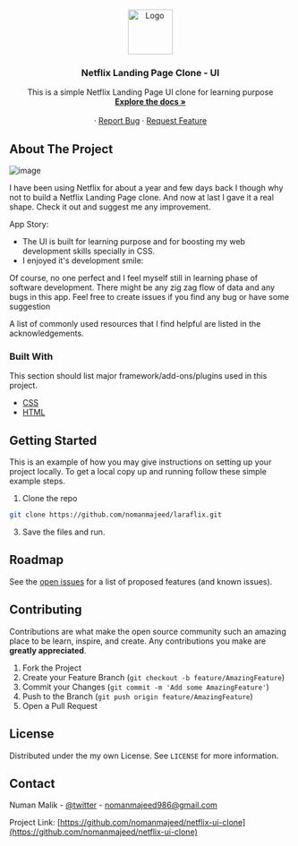 <!-- PROJECT LOGO -->
<br />
<p align="center">
  <a href="https://github.com/othneildrew/Best-README-Template">
    <img src="github images/logo.png" alt="Logo" width="80" height="80">
  </a>

  <h3 align="center">Netflix Landing Page Clone - UI</h3>

  <p align="center">
    This is a simple Netflix Landing Page UI clone for learning purpose
    <br />
    <a href="https://github.com/nomanmajeed/netflix-ui-clone"><strong>Explore the docs »</strong></a>
    <br />
    <br />
    ·
    <a href="https://github.com/nomanmajeed/netflix-ui-clone/issues">Report Bug</a>
    ·
    <a href="https://github.com/nomanmajeed/netflix-ui-clone/issues">Request Feature</a>
  </p>
</p>


<!-- ABOUT THE PROJECT -->
## About The Project

<img src="github images//netflix-ui-clone.JPG" alt="image">

I have been using Netflix for about a year and few days back I though why not to build a Netflix Landing Page clone. And now at last I gave it a real shape. Check it out and suggest me any improvement. 

App Story:
* The UI is built for learning purpose and for boosting my web development skills specially in CSS.
* I enjoyed it's development smile:

Of course, no one perfect and I feel myself still in learning phase of software development. There might be any zig zag flow of data and any bugs in this app. Feel free to create issues if you find any bug or have some suggestion

A list of commonly used resources that I find helpful are listed in the acknowledgements.

### Built With
This section should list major framework/add-ons/plugins used in this project.
* [CSS](https://laravel.com)
* [HTML](https://laravel-livewire.com/)


<!-- GETTING STARTED -->
## Getting Started

This is an example of how you may give instructions on setting up your project locally.
To get a local copy up and running follow these simple example steps.

1. Clone the repo
```sh
git clone https://github.com/nomanmajeed/laraflix.git
```
3. Save the files and run.


<!-- ROADMAP -->
## Roadmap

See the [open issues](https://github.com/nomanmajeed/netflix-ui-clone/issues) for a list of proposed features (and known issues).



<!-- CONTRIBUTING -->
## Contributing

Contributions are what make the open source community such an amazing place to be learn, inspire, and create. Any contributions you make are **greatly appreciated**.

1. Fork the Project
2. Create your Feature Branch (`git checkout -b feature/AmazingFeature`)
3. Commit your Changes (`git commit -m 'Add some AmazingFeature'`)
4. Push to the Branch (`git push origin feature/AmazingFeature`)
5. Open a Pull Request



<!-- LICENSE -->
## License

Distributed under the my own License. See `LICENSE` for more information.



<!-- CONTACT -->
## Contact

Numan Malik - [@twitter](https://twitter.com/nomanmajeed986) - nomanmajeed986@gmail.com

Project Link: [https://github.com/nomanmajeed/netflix-ui-clone](https://github.com/nomanmajeed/netflix-ui-clone)


<!-- ACKNOWLEDGEMENTS 
## Acknowledgements
* [GitHub Emoji Cheat Sheet](https://www.webpagefx.com/tools/emoji-cheat-sheet)
* [Img Shields](https://shields.io)
* [Choose an Open Source License](https://choosealicense.com)
* [GitHub Pages](https://pages.github.com)
* [Animate.css](https://daneden.github.io/animate.css)
* [Loaders.css](https://connoratherton.com/loaders)
* [Slick Carousel](https://kenwheeler.github.io/slick)
* [Smooth Scroll](https://github.com/cferdinandi/smooth-scroll)
* [Sticky Kit](http://leafo.net/sticky-kit)
* [JVectorMap](http://jvectormap.com)
* [Font Awesome](https://fontawesome.com)
-->




<!-- MARKDOWN LINKS & IMAGES -->
<!-- https://www.markdownguide.org/basic-syntax/#reference-style-links 
[contributors-shield]: https://img.shields.io/github/contributors/othneildrew/Best-README-Template.svg?style=flat-square
[contributors-url]: https://github.com/othneildrew/Best-README-Template/graphs/contributors
[forks-shield]: https://img.shields.io/github/forks/othneildrew/Best-README-Template.svg?style=flat-square
[forks-url]: https://github.com/othneildrew/Best-README-Template/network/members
[stars-shield]: https://img.shields.io/github/stars/othneildrew/Best-README-Template.svg?style=flat-square
[stars-url]: https://github.com/othneildrew/Best-README-Template/stargazers
[issues-shield]: https://img.shields.io/github/issues/othneildrew/Best-README-Template.svg?style=flat-square
[issues-url]: https://github.com/othneildrew/Best-README-Template/issues
[license-shield]: https://img.shields.io/github/license/othneildrew/Best-README-Template.svg?style=flat-square
[license-url]: https://github.com/othneildrew/Best-README-Template/blob/master/LICENSE.txt
[linkedin-shield]: https://img.shields.io/badge/-LinkedIn-black.svg?style=flat-square&logo=linkedin&colorB=555
[linkedin-url]: https://linkedin.com/in/othneildrew
[product-screenshot]: images/screenshot.png -->

